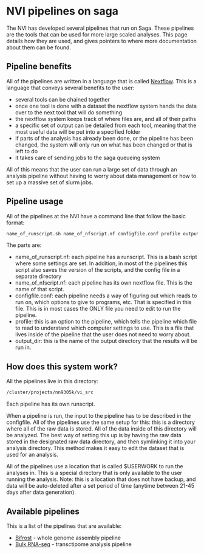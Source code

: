 # NVI pipelines on saga

The NVI has developed several pipelines that run on Saga. These pipelines are
the tools that can be used for more large scaled analyses. This page details how
they are used, and gives pointers to where more documentation about them can be
found. 

## Pipeline benefits

All of the pipelines are written in a language that is called
[Nextflow](https://www.nextflow.io/). This is a language that conveys several
benefits to the user:
- several tools can be chained together
- once one tool is done with a dataset the nextflow system hands the data over
  to the next tool that will do something
- the nextflow system keeps track of where files are, and all of their paths
- a specific set of output can be detailed from each tool, meaning that the most
  useful data will be put into a specified folder
- if parts of the analysis has already been done, or the pipeline has been
  changed, the system will only run on what has been changed or that is left to
  do
- it takes care of sending jobs to the saga queueing system

All of this means that the user can run a large set of data through an analysis
pipeline without having to worry about data management or how to set up a
massive set of slurm jobs. 

## Pipeline usage

All of the pipelines at the NVI have a command line that follow the basic format:

```bash
name_of_runscript.sh name_of_nfscript.nf configfile.conf profile output_dir
```
The parts are:

- name_of_runscript.nf: each pipeline has a runscript. This is a bash script where some settings are set. In addition, in most of the pipelines this script also saves the version of the scripts, and the config file in a separate directory
- name_of_nfscript.nf: each pipeline has its own nextflow file. This is the name of that script.
- configfile.conf: each pipeline needs a way of figuring out which reads to run on, which options to give to programs, etc. That is specified in this file. This is in most cases the ONLY file you need to edit to run the pipeline.
- profile: this is an option to the pipeline, which tells the pipeline which file to read to understand which computer settings to use. This is a file that lives inside of the pipeline that the user does not need to worry about.
- output_dir: this is the name of the output directory that the results will be run in.

## How does this system work?

All the pipelines live in this directory:

```bash
/cluster/projects/nn9305k/vi_src
```

Each pipeline has its own runscript. 

When a pipeline is run, the input to the pipeline has to be described in the configfile. All of the pipelines use the same setup for this: this is a directory where all of the raw data is stored. All of the data inside of this directory will be analyzed. The best way of setting this up is by having the raw data stored in the designated raw data directory, and then symlinking it into your analysis directory. This method makes it easy to edit the dataset that is used for an analysis.

All of the pipelines use a location that is called $USERWORK to run the analyses in. This is a special directory that is only available to the user running the analysis. Note: this is a location that does not have backup, and data will be auto-deleted after a set period of time (anytime between 21-45 days after data generation).

## Available pipelines

This is a list of the pipelines that are available:

- [Bifrost](https://github.com/NorwegianVeterinaryInstitute/Bifrost) - whole genome assembly pipeline 
- [Bulk RNA-seq](https://github.com/NorwegianVeterinaryInstitute/RNA-seq) - transctipome analysis pipeline
